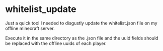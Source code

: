 # whitelist_update

Just a quick tool I needed to disgustly update the whitelist.json file on my offline minecraft server.

Execute it in the same directory as the .json file and the uuid fields should be replaced with the offline uuids of each player.
